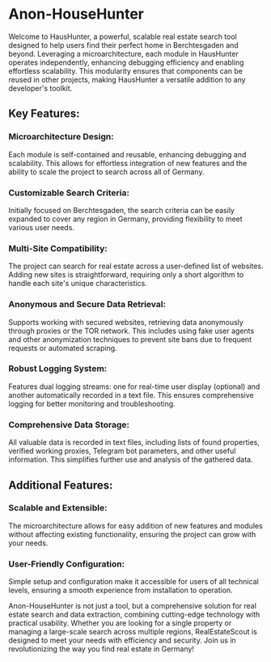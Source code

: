 # Anon-HouseHunter
Welcome to HausHunter, a powerful, scalable real estate search tool designed to help users find their perfect home in Berchtesgaden and beyond. Leveraging a microarchitecture, each module in HausHunter operates independently, enhancing debugging efficiency and enabling effortless scalability. This modularity ensures that components can be reused in other projects, making HausHunter a versatile addition to any developer's toolkit.

## Key Features:

### Microarchitecture Design:
Each module is self-contained and reusable, enhancing debugging and scalability. This allows for effortless integration of new features and the ability to scale the project to search across all of Germany.

### Customizable Search Criteria:
Initially focused on Berchtesgaden, the search criteria can be easily expanded to cover any region in Germany, providing flexibility to meet various user needs.

### Multi-Site Compatibility:
The project can search for real estate across a user-defined list of websites. Adding new sites is straightforward, requiring only a short algorithm to handle each site's unique characteristics.

### Anonymous and Secure Data Retrieval:
Supports working with secured websites, retrieving data anonymously through proxies or the TOR network. This includes using fake user agents and other anonymization techniques to prevent site bans due to frequent requests or automated scraping.

### Robust Logging System:
Features dual logging streams: one for real-time user display (optional) and another automatically recorded in a text file. This ensures comprehensive logging for better monitoring and troubleshooting.

### Comprehensive Data Storage:
All valuable data is recorded in text files, including lists of found properties, verified working proxies, Telegram bot parameters, and other useful information. This simplifies further use and analysis of the gathered data.

## Additional Features:
### Scalable and Extensible:
The microarchitecture allows for easy addition of new features and modules without affecting existing functionality, ensuring the project can grow with your needs.

### User-Friendly Configuration:
Simple setup and configuration make it accessible for users of all technical levels, ensuring a smooth experience from installation to operation.

Anon-HouseHunter is not just a tool, but a comprehensive solution for real estate search and data extraction, combining cutting-edge technology with practical usability. Whether you are looking for a single property or managing a large-scale search across multiple regions, RealEstateScout is designed to meet your needs with efficiency and security. Join us in revolutionizing the way you find real estate in Germany!
